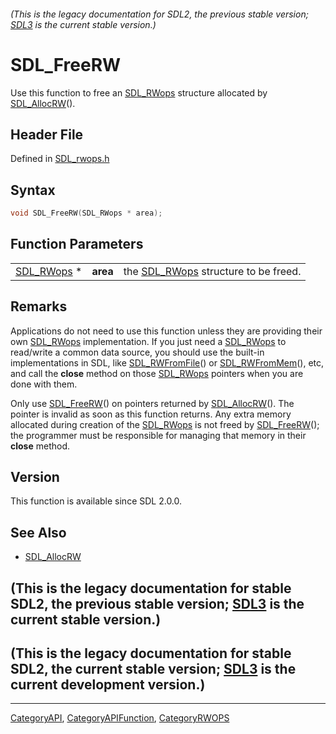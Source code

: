 ###### (This is the legacy documentation for SDL2, the previous stable version; [SDL3](https://wiki.libsdl.org/SDL3/) is the current stable version.)
# SDL_FreeRW

Use this function to free an [SDL_RWops](SDL_RWops) structure allocated by [SDL_AllocRW](SDL_AllocRW)().

## Header File

Defined in [SDL_rwops.h](https://github.com/libsdl-org/SDL/blob/SDL2/include/SDL_rwops.h)

## Syntax

```c
void SDL_FreeRW(SDL_RWops * area);
```

## Function Parameters

|                          |          |                                                   |
| ------------------------ | -------- | ------------------------------------------------- |
| [SDL_RWops](SDL_RWops) * | **area** | the [SDL_RWops](SDL_RWops) structure to be freed. |

## Remarks

Applications do not need to use this function unless they are providing
their own [SDL_RWops](SDL_RWops) implementation. If you just need a
[SDL_RWops](SDL_RWops) to read/write a common data source, you should use
the built-in implementations in SDL, like
[SDL_RWFromFile](SDL_RWFromFile)() or [SDL_RWFromMem](SDL_RWFromMem)(),
etc, and call the **close** method on those [SDL_RWops](SDL_RWops) pointers
when you are done with them.

Only use [SDL_FreeRW](SDL_FreeRW)() on pointers returned by
[SDL_AllocRW](SDL_AllocRW)(). The pointer is invalid as soon as this
function returns. Any extra memory allocated during creation of the
[SDL_RWops](SDL_RWops) is not freed by [SDL_FreeRW](SDL_FreeRW)(); the
programmer must be responsible for managing that memory in their **close**
method.

## Version

This function is available since SDL 2.0.0.

## See Also

- [SDL_AllocRW](SDL_AllocRW)


## (This is the legacy documentation for stable SDL2, the previous stable version; [SDL3](https://wiki.libsdl.org/SDL3/) is the current stable version.)



## (This is the legacy documentation for stable SDL2, the current stable version; [SDL3](https://wiki.libsdl.org/SDL3/) is the current development version.)



----
[CategoryAPI](CategoryAPI), [CategoryAPIFunction](CategoryAPIFunction), [CategoryRWOPS](CategoryRWOPS)


